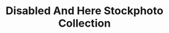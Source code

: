 ---
title: "Disabled And Here Stockphoto Collection"
authors:
    - "Affect"
type: "tool"
categories: 
    - "stock photos"
    - "disabled"
    - "queer"
    - "inclusion"
    - "diversity"
link: "https://affecttheverb.com/collection/"
---